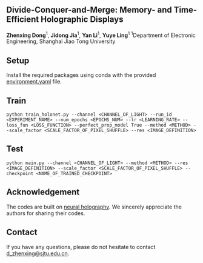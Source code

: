 ## Divide-Conquer-and-Merge: Memory- and Time-Efficient Holographic Displays
**Zhenxing Dong**<sup>1</sup>, **Jidong Jia**<sup>1</sup>, **Yan Li**<sup>1</sup>, **Yuye Ling**<sup>1</sup>
<sup>1</sup>Department of Electronic Engineering, Shanghai Jiao Tong University
## Setup 
Install the required packages using conda with the provided [environment.yaml](https://github.com/Zhenxing-Dong/Memory-and-Time-Efficient-Hologram-Generation/blob/main/environment.yaml) file.

## Train
    python train_holonet.py --channel <CHANNEL_OF_LIGHT> --run_id <EXPERIMENT_NAME> --num_epochs <EPOCHS_NUM> --lr <LEARNING_RATE> --loss_fun <LOSS_FUNCTION> --perfect_prop_model True --method <METHOD> --scale_factor <SCALE_FACTOR_OF_PIXEL_SHUFFLE> --res <IMAGE_DEFINITION>
## Test
    python main.py --channel <CHANNEL_OF_LIGHT> --method <METHOD> --res <IMAGE_DEFINITION> --scale_factor <SCALE_FACTOR_OF_PIXEL_SHUFFLE> --checkpoint <NAME_OF_TRAINED_CHECKPOINT>
## Acknowledgement
The codes are built on [neural holography](https://github.com/computational-imaging/neural-holography). We sincerely appreciate the authors for sharing their codes.

## Contact
If you have any questions, please do not hesitate to contact [d_zhenxing@sjtu.edu.cn](d_zhenxing@sjtu.edu.cn).
